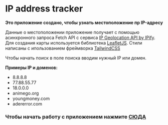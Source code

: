 # IP address tracker

**Это приложение создано, чтобы узнать местоположение пр IP-адресу**

Данные о местоположении приложение получает с помощью асинхронного запроса Fetch API с сервиса [IP Geolocation API by IPify](https://geo.ipify.org/). Для создания карты используется библиотека [LeafletJS](https://leafletjs.com/). Стили написаны с ипользованием фреймворка [TailwindCSS](https://tailwindcss.com/)

Чтобы начать поиск в поле поиска вводим нужный IP или домен.

**Примеры IP и доменов:**

- 8.8.8.8 
- 77.88.55.77
- 18.0.0.0
- animego.org
- youngmoney.com
- adererror.com

### Чтобы начать работу с приложением нажмите [СЮДА](https://enjirtmnv.github.io/ip-address-tracker/)
